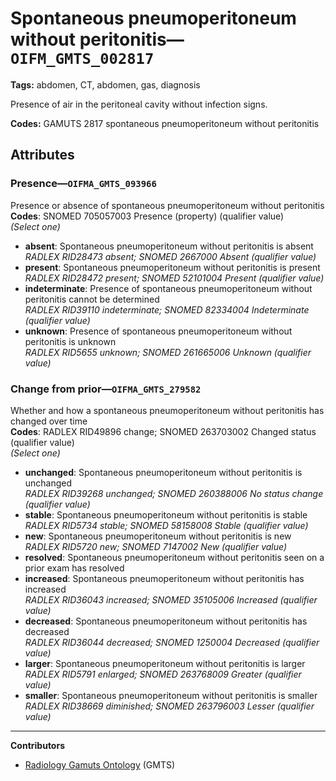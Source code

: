 # Spontaneous pneumoperitoneum without peritonitis—`OIFM_GMTS_002817`

**Tags:** abdomen, CT, abdomen, gas, diagnosis

Presence of air in the peritoneal cavity without infection signs.

**Codes:** GAMUTS 2817 spontaneous pneumoperitoneum without peritonitis

## Attributes

### Presence—`OIFMA_GMTS_093966`

Presence or absence of spontaneous pneumoperitoneum without peritonitis  
**Codes**: SNOMED 705057003 Presence (property) (qualifier value)  
*(Select one)*

- **absent**: Spontaneous pneumoperitoneum without peritonitis is absent  
_RADLEX RID28473 absent; SNOMED 2667000 Absent (qualifier value)_
- **present**: Spontaneous pneumoperitoneum without peritonitis is present  
_RADLEX RID28472 present; SNOMED 52101004 Present (qualifier value)_
- **indeterminate**: Presence of spontaneous pneumoperitoneum without peritonitis cannot be determined  
_RADLEX RID39110 indeterminate; SNOMED 82334004 Indeterminate (qualifier value)_
- **unknown**: Presence of spontaneous pneumoperitoneum without peritonitis is unknown  
_RADLEX RID5655 unknown; SNOMED 261665006 Unknown (qualifier value)_

### Change from prior—`OIFMA_GMTS_279582`

Whether and how a spontaneous pneumoperitoneum without peritonitis has changed over time  
**Codes**: RADLEX RID49896 change; SNOMED 263703002 Changed status (qualifier value)  
*(Select one)*

- **unchanged**: Spontaneous pneumoperitoneum without peritonitis is unchanged  
_RADLEX RID39268 unchanged; SNOMED 260388006 No status change (qualifier value)_
- **stable**: Spontaneous pneumoperitoneum without peritonitis is stable  
_RADLEX RID5734 stable; SNOMED 58158008 Stable (qualifier value)_
- **new**: Spontaneous pneumoperitoneum without peritonitis is new  
_RADLEX RID5720 new; SNOMED 7147002 New (qualifier value)_
- **resolved**: Spontaneous pneumoperitoneum without peritonitis seen on a prior exam has resolved  
- **increased**: Spontaneous pneumoperitoneum without peritonitis has increased  
_RADLEX RID36043 increased; SNOMED 35105006 Increased (qualifier value)_
- **decreased**: Spontaneous pneumoperitoneum without peritonitis has decreased  
_RADLEX RID36044 decreased; SNOMED 1250004 Decreased (qualifier value)_
- **larger**: Spontaneous pneumoperitoneum without peritonitis is larger  
_RADLEX RID5791 enlarged; SNOMED 263768009 Greater (qualifier value)_
- **smaller**: Spontaneous pneumoperitoneum without peritonitis is smaller  
_RADLEX RID38669 diminished; SNOMED 263796003 Lesser (qualifier value)_

---

**Contributors**

- [Radiology Gamuts Ontology](https://gamuts.net/) (GMTS)